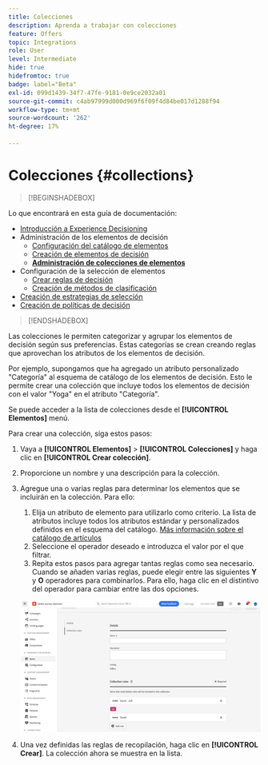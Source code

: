 ```yaml
---
title: Colecciones
description: Aprenda a trabajar con colecciones
feature: Offers
topic: Integrations
role: User
level: Intermediate
hide: true
hidefromtoc: true
badge: label="Beta"
exl-id: 099d1439-34f7-47fe-9181-0e9ce2032a01
source-git-commit: c4ab97999d000d969f6f09f4d84be017d1288f94
workflow-type: tm+mt
source-wordcount: '262'
ht-degree: 17%

---
```


# Colecciones {#collections}

>[!BEGINSHADEBOX]

Lo que encontrará en esta guía de documentación:

* [Introducción a Experience Decisioning](gs-experience-decisioning.md)
* Administración de los elementos de decisión
   * [Configuración del catálogo de elementos](catalogs.md)
   * [Creación de elementos de decisión](items.md)
   * **[Administración de colecciones de elementos](collections.md)**
* Configuración de la selección de elementos
   * [Crear reglas de decisión](rules.md)
   * [Creación de métodos de clasificación](ranking.md)
* [Creación de estrategias de selección](selection-strategies.md)
* [Creación de políticas de decisión](create-decision.md)

>[!ENDSHADEBOX]

Las colecciones le permiten categorizar y agrupar los elementos de decisión según sus preferencias. Estas categorías se crean creando reglas que aprovechan los atributos de los elementos de decisión.

Por ejemplo, supongamos que ha agregado un atributo personalizado &quot;Categoría&quot; al esquema de catálogo de los elementos de decisión. Esto le permite crear una colección que incluye todos los elementos de decisión con el valor &quot;Yoga&quot; en el atributo &quot;Categoría&quot;.

Se puede acceder a la lista de colecciones desde el **[!UICONTROL Elementos]** menú.

Para crear una colección, siga estos pasos:

1. Vaya a **[!UICONTROL Elementos]** > **[!UICONTROL Colecciones]** y haga clic en **[!UICONTROL Crear colección]**.
1. Proporcione un nombre y una descripción para la colección.
1. Agregue una o varias reglas para determinar los elementos que se incluirán en la colección. Para ello:

   1. Elija un atributo de elemento para utilizarlo como criterio. La lista de atributos incluye todos los atributos estándar y personalizados definidos en el esquema del catálogo. [Más información sobre el catálogo de artículos](catalogs.md)
   1. Seleccione el operador deseado e introduzca el valor por el que filtrar.
   1. Repita estos pasos para agregar tantas reglas como sea necesario. Cuando se añaden varias reglas, puede elegir entre las siguientes **Y** y **O** operadores para combinarlos. Para ello, haga clic en el distintivo del operador para cambiar entre las dos opciones.

   ![](assets/collection-create.png)

1. Una vez definidas las reglas de recopilación, haga clic en **[!UICONTROL Crear]**. La colección ahora se muestra en la lista.
